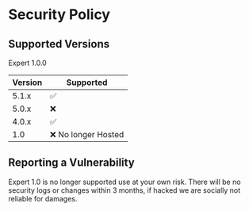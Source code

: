 # Security Policy

## Supported Versions

Expert 1.0.0

| Version | Supported          |
| ------- | ------------------ |
| 5.1.x   | :white_check_mark: |
| 5.0.x   | :x:                |
| 4.0.x   | :white_check_mark: |
| 1.0 | :x: No longer Hosted   |

## Reporting a Vulnerability

Expert 1.0 is no longer supported use at your own risk.
There will be no security logs or changes within 3 months, if hacked we are socially not reliable for damages.

